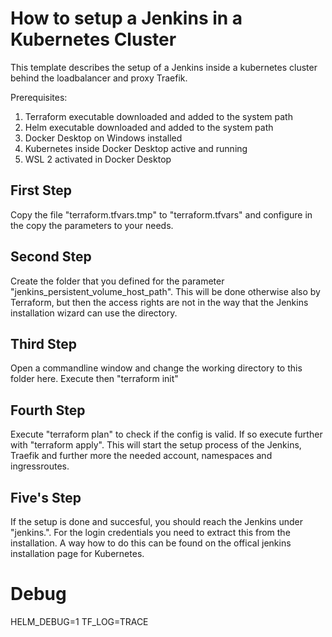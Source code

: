 # How to setup a Jenkins in a Kubernetes Cluster

This template describes the setup of a Jenkins inside a kubernetes cluster behind the loadbalancer and proxy Traefik.

Prerequisites:

1. Terraform executable downloaded and added to the system path
2. Helm executable downloaded and added to the system path
3. Docker Desktop on Windows installed
4. Kubernetes inside Docker Desktop active and running
5. WSL 2 activated in Docker Desktop

## First Step

Copy the file "terraform.tfvars.tmp" to "terraform.tfvars" and configure in the copy the parameters to your needs.

## Second Step

Create the folder that you defined for the parameter "jenkins_persistent_volume_host_path". This will be done otherwise
also by Terraform, but then the access rights are not in the way that the Jenkins installation wizard can use the
directory.

## Third Step

Open a commandline window and change the working directory to this folder here. Execute then "terraform init"

## Fourth Step

Execute "terraform plan" to check if the config is valid. If so execute further with "terraform apply". This will start
the setup process of the Jenkins, Traefik and further more the needed account, namespaces and ingressroutes.

## Five's Step

If the setup is done and succesful, you should reach the Jenkins under
"jenkins.<your defined domain>". For the login credentials you need to extract this from the installation. A way how to
do this can be found on the offical jenkins installation page for Kubernetes.

# Debug

HELM_DEBUG=1 TF_LOG=TRACE